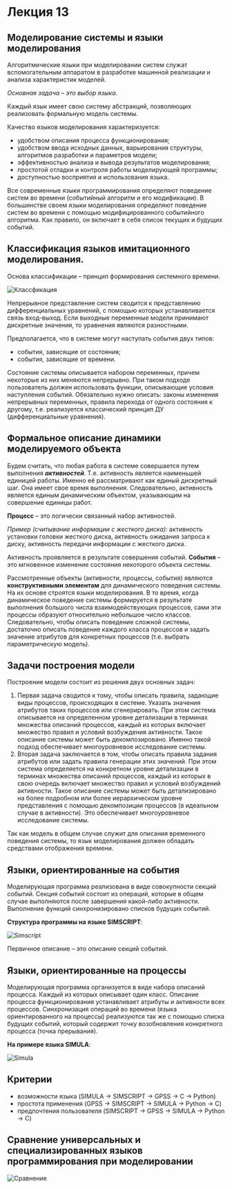 # Лекция 13

## Моделирование системы и языки моделирования

Алгоритмические языки при моделировании систем служат вспомогательным аппаратом в разработке машинной реализации и анализа характеристик моделей.

*Основная задача – это выбор языка.*

Каждый язык имеет свою систему абстракций, позволяющих реализовать формальную модель системы.

Качество языков моделирования характеризуется:
- удобством описания процесса функционирования;
- удобством ввода исходных данных, варьирования структуры, алгоритмов разработки и параметров модели;
- эффективностью анализа и вывода результатов моделирования;
- простотой отладки и контроля работы моделирующей программы;
- доступностью восприятия и использования языка.

Все современные языки программирования определяют поведение систем во времени (событийный алгоритм и его модификации). В большинстве своем языки моделирования определяют поведение систем во времени с помощью модифицированного событийного алгоритма. Как правило, он включает в себя список текущих и будущих событий.



## Классификация языков имитационного моделирования.
Основа классификации – принцип формирования системного времени. 

![Классфикация](./inc/13_1.png)

Непрерывное представление систем сводится к представлению дифференциальных уравнений, с помощью которых устанавливается связь вход-выход. Если выходные переменные модели принимают дискретные значения, то уравнения являются разностными.

Предполагается, что в системе могут наступать события двух типов:
* события, зависящие от состояния;
* события, зависящие от времени.

Состояние системы описывается набором переменных, причем некоторые из них меняются непрерывно. При таком подходе пользователь должен использовать функции, описывающие условия наступления событий. Обязательно нужно описать: законы изменения непрерывных переменных, правила перехода от одного состояния к другому, т.е. реализуется классический принцип ДУ (дифференциальные уравнения).



## Формальное описание динамики моделируемого объекта
Будем считать, что любая работа в системе совершается путем выполнения ***активностей***. Т.е. активность является наименьшей единицей работы. Именно её рассматривают как единый дискретный шаг. Она имеет свое время выполнения. Следовательно, активность является единым динамическим объектом, указывающим на совершение единицы работ.

**Процесс** – это логически связанный набор активностей.

*Пример (считывание информации с жесткого диска)*: активность установки головки жесткого диска, активность ожидания запроса к диску, активность передачи информации с жесткого диска.

Активность проявляется в результате совершения событий. **События** – это мгновенное изменение состояния некоторого объекта системы.

Рассмотренные объекты (активности, процессы, события) являются **конструктивными элементам** для динамического поведения системы. На их основе строятся языки моделирования. В то время, когда динамическое поведение системы формируется в результате выполнения большого числа взаимодействующих процессов, сами эти процессы образуют относительно небольшое число классов. Следовательно, чтобы описать поведение сложной системы, достаточно описать поведение каждого класса процессов и задать значение атрибутов для конкретных процессов (т.е. выбрать параметрическую модель).



## Задачи построения модели
Построение модели состоит из решения двух основных задач:
1.	Первая задача сводится к тому, чтобы описать правила, задающие виды процессов, происходящих в системе. Указать значения атрибутов таких процессов или сгенерировать. При этом система описывается на определенном уровне детализации в терминах множества описаний процессов, каждый из которых включает множество правил и условий возбуждения активности. Такое описание системы может быть декомпозировано. Именно такой подход обеспечивает многоуровневое исследование системы. 
1.	Вторая задача заключается в том, чтобы описать правила задания атрибутов или задать правила генерации этих значений. При этом система определяется на конкретном уровне детализации в терминах множества описаний процессов, каждый из которых в свою очередь включает множество правил и условий возбуждений активности. Такое описание системы может быть детализировано на более подробном или более иерархическом уровне представления с помощью декомпозиции процессов (в идеальном случае в активности). Это обеспечивает многоуровневое исследование системы.

Так как модель в общем случае служит для описания временного поведения системы, то язык моделирования должен обладать средствами отображения времени.



## Языки, ориентированные на события

Моделирующая программа реализована в виде совокупности секций событий. Секция событий состоит из операций, которые в общем случае выполняются после завершения какой-либо активности. Выполнение функций синхронизировано списков будущих событий.

**Структура программы на языке SIMSCRIPT**:

![Simscript](./inc/13_2.png)

Первичное описание – это описание секций событий.



## Языки, ориентированные на процессы

Моделирующая программа организуется в виде набора описаний процесса. Каждый из которых описывает один класс. Описание процесса функционирования устанавливает атрибуты и активности всех процессов. Синхронизация операций во времени (языка ориентированного на процессы) реализуются так же с помощью списка будущих событий, который содержит точку возобновления конкретного процесса (точка прерывания).

**На примере языка SIMULA**:

![Simula](./inc/13_3.png)



## Критерии

- возможности языка (SIMULA $\to$ SIMSCRIPT $\to$ GPSS $\to$ C $\to$ Python)
- простота применения (GPSS $\to$ SIMSCRIPT $\to$ SIMULA $\to$ Python $\to$ C)
- предпочтения пользователя (SIMSCRIPT $\to$ GPSS $\to$ SIMULA $\to$ Python $\to$ C)



## Сравнение универсальных и специализированных языков программирования при моделировании

![Сравнение](./inc/13_4.png)
